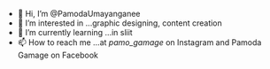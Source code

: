- 👋 Hi, I’m @PamodaUmayanganee
- 👀 I’m interested in ...graphic designing, content creation
- 🌱 I’m currently learning ...in sliit
- 📫 How to reach me ...at _pamo_gamage_ on Instagram and Pamoda Gamage on Facebook 

<!---
PamodaUmayanganee/PamodaUmayanganee is a ✨ special ✨ repository because its `README.md` (this file) appears on your GitHub profile.
You can click the Preview link to take a look at your changes.
--->

